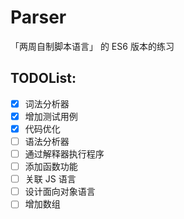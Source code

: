 # Parser

「两周自制脚本语言」 的 ES6 版本的练习

## TODOList:

- [x] 词法分析器
- [x] 增加测试用例
- [x] 代码优化
- [ ] 语法分析器
- [ ] 通过解释器执行程序
- [ ] 添加函数功能
- [ ] 关联 JS 语言
- [ ] 设计面向对象语言
- [ ] 增加数组
